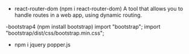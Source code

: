 - react-router-dom (npm i react-router-dom)
  A tool that allows you to handle routes in a web app, using dynamic routing.

-bootstrap4 (npm install bootstrap)
import "bootstrap";
import "bootstrap/dist/css/bootstrap.min.css";

- npm i jquery popper.js
